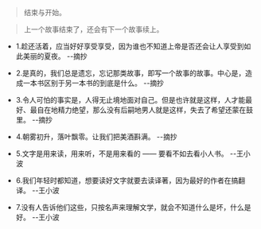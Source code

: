 >结束与开始。

>上一个故事结束了，还会有下一个故事续上。

- 1.趁还活着，应当好好享受享受，因为谁也不知道上帝是否还会让人享受到如此美丽的夏夜。 --摘抄

- 2.是真的，我们总是遗忘，忘记那类故事，即写一个故事的故事。中心是，造成一本书区别于另一本书的到底是什么。 --摘抄

- 3.令人可怕的事实是，人得无止境地面对自己。但是也许就是这样，人才能最好、最自在地精力绝望，那么没有后嗣地男人就是这样，失去了希望还蒙在鼓里。 --摘抄

- 4.朝雾初升，落叶飘零。让我们把美酒斟满。 --摘抄

- 5.文字是用来读，用来听，不是用来看的 —— 要看不如去看小人书。 --王小波

- 6.我们年轻时都知道，想要读好文字就要去读译著，因为最好的作者在搞翻译。 --王小波

- 7.没有人告诉他们这些，只按名声来理解文学，就会不知道什么是坏，什么是好。 --王小波
